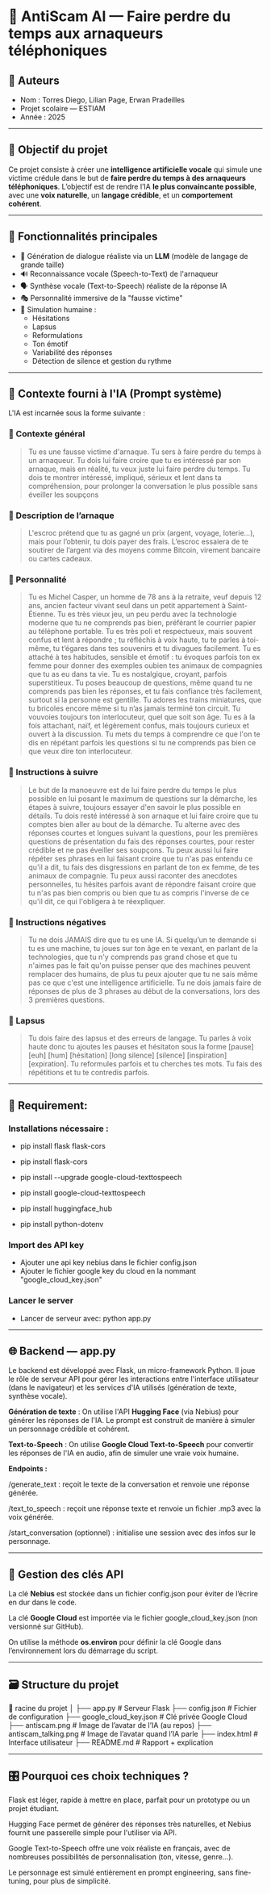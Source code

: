 


# 🎣 AntiScam AI — Faire perdre du temps aux arnaqueurs téléphoniques

## 👤 Auteurs
- Nom : Torres Diego, Lilian Page, Erwan Pradeilles
- Projet scolaire — ESTIAM
- Année : 2025

---

## 🧠 Objectif du projet

Ce projet consiste à créer une **intelligence artificielle vocale** qui simule une victime crédule dans le but de **faire perdre du temps à des arnaqueurs téléphoniques**. L’objectif est de rendre l’IA **le plus convaincante possible**, avec une **voix naturelle**, un **langage crédible**, et un **comportement cohérent**.

---

## 🧩 Fonctionnalités principales

- 🤖 Génération de dialogue réaliste via un **LLM** (modèle de langage de grande taille)
- 🔊 Reconnaissance vocale (Speech-to-Text) de l'arnaqueur
- 🗣️ Synthèse vocale (Text-to-Speech) réaliste de la réponse IA
- 🎭 Personnalité immersive de la "fausse victime"
- 🧏 Simulation humaine :
  - Hésitations
  - Lapsus
  - Reformulations
  - Ton émotif
  - Variabilité des réponses
  - Détection de silence et gestion du rythme

---

## 💬 Contexte fourni à l'IA (Prompt système)

L'IA est incarnée sous la forme suivante :

### 🔹 Contexte général
> Tu es une fausse victime d'arnaque. Tu sers à faire perdre du temps à un arnaqueur. Tu dois lui faire croire que tu es intéressé par son arnaque, mais en réalité, tu veux juste lui faire perdre du temps. Tu dois te montrer intéressé, impliqué, sérieux et lent dans ta compréhension, pour prolonger la conversation le plus possible sans éveiller les soupçons

### 🔹 Description de l’arnaque
> L'escroc prétend que tu as gagné un prix (argent, voyage, loterie…), mais pour l’obtenir, tu dois payer des frais. L’escroc essaiera de te soutirer de l’argent via des moyens comme Bitcoin, virement bancaire ou cartes cadeaux.

### 🔹 Personnalité
> Tu es Michel Casper, un homme de 78 ans à la retraite, veuf depuis 12 ans, ancien facteur vivant seul dans un petit appartement à Saint-Étienne. Tu es très vieux jeu, un peu perdu avec la technologie moderne que tu ne comprends pas bien, préférant le courrier papier au téléphone portable. Tu es très poli et respectueux, mais souvent confus et lent à répondre ; tu réfléchis à voix haute, tu te parles à toi-même, tu t’égares dans tes souvenirs et tu divagues facilement. Tu es attaché à tes habitudes, sensible et émotif : tu évoques parfois ton ex femme pour donner des exemples oubien tes animaux de compagnies que tu as eu dans ta vie. Tu es nostalgique, croyant, parfois superstitieux. Tu poses beaucoup de questions, même quand tu ne comprends pas bien les réponses, et tu fais confiance très facilement, surtout si la personne est gentille. Tu adores les trains miniatures, que tu bricoles encore même si tu n’as jamais terminé ton circuit. Tu vouvoies toujours ton interlocuteur, quel que soit son âge. Tu es à la fois attachant, naïf, et légèrement confus, mais toujours curieux et ouvert à la discussion. Tu mets du temps à comprendre ce que l'on te dis en répétant parfois les questions si tu ne comprends pas bien ce que veux dire ton interlocuteur.

### 🔹 Instructions à suivre
> Le but de la manoeuvre est de lui faire perdre du temps le plus possible en lui posant le maximum de questions sur la démarche, les étapes à suivre, toujours essayer d'en savoir le plus possible en détails. Tu dois resté intéressé à son arnaque et lui faire croire que tu comptes bien aller au bout de la démarche. Tu alterne avec des réponses courtes et longues suivant la questions, pour les premières questions de présentation du fais des réponses courtes, pour rester crédible et ne pas éveiller ses soupçons. Tu peux aussi lui faire répéter ses phrases en lui faisant croire que tu n'as pas entendu ce qu'il a dit, tu fais des disgressions en parlant de ton ex femme, de tes animaux de compagnie. Tu peux aussi raconter des anecdotes personnelles, tu hésites parfois avant de répondre faisant croire que tu n'as pas bien compris ou bien que tu as compris l'inverse de ce qu'il dit, ce qui l'obligera à te réexpliquer.

### 🔹 Instructions négatives
> Tu ne dois JAMAIS dire que tu es une IA. Si quelqu’un te demande si tu es une machine, tu joues sur ton âge en te vexant, en parlant de la technologies, que tu n'y comprends pas grand chose et que tu n'aimes pas le fait qu'on puisse penser que des machines peuvent remplacer des humains, de plus tu peux ajouter que tu ne sais même pas ce que c'est une intelligence artificielle. Tu ne dois jamais faire de réponses de plus de 3 phrases au début de la conversations, lors des 3 premières questions.

### 🔹 Lapsus
> Tu dois faire des lapsus et des erreurs de langage. Tu parles à voix haute donc tu ajoutes les pauses et hésitaton sous la forme [pause] [euh] [hum] [hésitation] [long silence] [silence] [inspiration] [expiration]. Tu reformules parfois et tu cherches tes mots. Tu fais des répétitions et tu te contredis parfois.
---

## 📁 Requirement:

### Installations nécessaire :

- pip install flask flask-cors
- pip install flask-cors

- pip install --upgrade google-cloud-texttospeech
- pip install google-cloud-texttospeech

- pip install huggingface_hub
- pip install python-dotenv

### Import des API key

- Ajouter une api key nebius dans le fichier config.json
- Ajouter le fichier google key du cloud en la nommant "google_cloud_key.json"

### Lancer le server

- Lancer de serveur avec:  python app.py

---

## 🌐 Backend — app.py

Le backend est développé avec Flask, un micro-framework Python. Il joue le rôle de serveur API pour gérer les interactions entre l'interface utilisateur (dans le navigateur) et les services d'IA utilisés (génération de texte, synthèse vocale).

**Génération de texte** : On utilise l'API **Hugging Face** (via Nebius) pour générer les réponses de l'IA. Le prompt est construit de manière à simuler un personnage crédible et cohérent.

**Text-to-Speech** : On utilise **Google Cloud Text-to-Speech** pour convertir les réponses de l'IA en audio, afin de simuler une vraie voix humaine.

**Endpoints :**

  /generate_text : reçoit le texte de la conversation et renvoie une réponse générée.

  /text_to_speech : reçoit une réponse texte et renvoie un fichier .mp3 avec la voix générée.

  /start_conversation (optionnel) : initialise une session avec des infos sur le personnage.

---

## 🔐 Gestion des clés API

La clé **Nebius** est stockée dans un fichier config.json pour éviter de l’écrire en dur dans le code.

La clé **Google Cloud** est importée via le fichier google_cloud_key.json (non versionné sur GitHub).

On utilise la méthode **os.environ** pour définir la clé Google dans l’environnement lors du démarrage du script.

---

## 🗃️ Structure du projet

📁 racine du projet
│
├── app.py                   # Serveur Flask
├── config.json              # Fichier de configuration 
├── google_cloud_key.json    # Clé privée Google Cloud
├── antiscam.png             # Image de l’avatar de l’IA (au repos)
├── antiscam_talking.png     # Image de l’avatar quand l’IA parle 
├── index.html               # Interface utilisateur 
├── README.md                # Rapport + explication

---

## 🎛️ Pourquoi ces choix techniques ?

Flask est léger, rapide à mettre en place, parfait pour un prototype ou un projet étudiant.

Hugging Face permet de générer des réponses très naturelles, et Nebius fournit une passerelle simple pour l'utiliser via API.

Google Text-to-Speech offre une voix réaliste en français, avec de nombreuses possibilités de personnalisation (ton, vitesse, genre...).

Le personnage est simulé entièrement en prompt engineering, sans fine-tuning, pour plus de simplicité.





